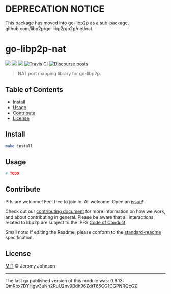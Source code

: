 # DEPRECATION NOTICE

This package has moved into go-libp2p as a sub-package, github.com/libp2p/go-libp2p/p2p/net/nat.

go-libp2p-nat
==================

[![](https://img.shields.io/badge/made%20by-Protocol%20Labs-blue.svg?style=flat-square)](https://protocol.ai)
[![](https://img.shields.io/badge/project-libp2p-yellow.svg?style=flat-square)](https://libp2p.io/)
[![](https://img.shields.io/badge/freenode-%23libp2p-yellow.svg?style=flat-square)](http://webchat.freenode.net/?channels=%23libp2p)
[![Travis CI](https://travis-ci.org/libp2p/go-libp2p-nat.svg?branch=master)](https://travis-ci.org/libp2p/go-libp2p-nat)
[![Discourse posts](https://img.shields.io/discourse/https/discuss.libp2p.io/posts.svg)](https://discuss.libp2p.io)

> NAT port mapping library for go-libp2p.


## Table of Contents

- [Install](#install)
- [Usage](#usage)
- [Contribute](#contribute)
- [License](#license)

## Install

```sh
make install
```

## Usage

```sh
# TODO
```

## Contribute

PRs are welcome! Feel free to join in. All welcome. Open an [issue](https://github.com/ipfs/go-libp2p-nat/issues)!

Check out our [contributing document](https://github.com/libp2p/community/blob/master/CONTRIBUTE.md) for more information on how we work, and about contributing in general. Please be aware that all interactions related to libp2p are subject to the IPFS [Code of Conduct](https://github.com/ipfs/community/blob/master/code-of-conduct.md).

Small note: If editing the Readme, please conform to the [standard-readme](https://github.com/RichardLitt/standard-readme) specification.

## License

[MIT](LICENSE) © Jeromy Johnson

---

The last gx published version of this module was: 0.8.13: QmRbx7DYHgw3uNn2RuU2nv9Bdh96ZdtT65CG1CGPNRQcGZ
